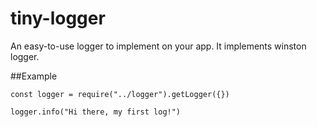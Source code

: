 # tiny-logger
An easy-to-use logger to implement on your app. It implements winston logger.

##Example
```nodejs
const logger = require("../logger").getLogger({})

logger.info("Hi there, my first log!")
```